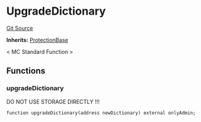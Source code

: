 # UpgradeDictionary
[Git Source](https://github.com/metacontract/mc/blob/8438d83ed04f942f1b69f22b0cb556723d88a8f9/plugin-functions/std/functions/protected/UpgradeDictionary.sol)

**Inherits:**
[ProtectionBase](/plugin-functions/std/functions/protected/protection/ProtectionBase.sol/abstract.ProtectionBase)

< MC Standard Function >


## Functions
### upgradeDictionary

DO NOT USE STORAGE DIRECTLY !!!


```solidity
function upgradeDictionary(address newDictionary) external onlyAdmin;
```

